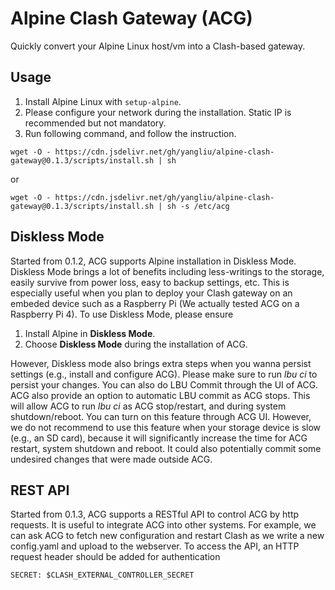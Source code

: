 # Alpine Clash Gateway (ACG)

Quickly convert your Alpine Linux host/vm into a Clash-based gateway.

## Usage
1. Install Alpine Linux with `setup-alpine`.
2. Please configure your network during the installation. Static IP is recommended but not mandatory.
3. Run following command, and follow the instruction.
```
wget -O - https://cdn.jsdelivr.net/gh/yangliu/alpine-clash-gateway@0.1.3/scripts/install.sh | sh
```
or
```
wget -O - https://cdn.jsdelivr.net/gh/yangliu/alpine-clash-gateway@0.1.3/scripts/install.sh | sh -s /etc/acg
```

## Diskless Mode
Started from 0.1.2, ACG supports Alpine installation in Diskless Mode. Diskless Mode brings a lot of benefits including less-writings to the storage, easily survive from power loss, easy to backup settings, etc. This is especially useful when you plan to deploy your Clash gateway on an embeded device such as a Raspberry Pi (We actually tested ACG on a Raspberry Pi 4). To use Diskless Mode, please ensure

1. Install Alpine in __Diskless Mode__.
2. Choose __Diskless Mode__ during the installation of ACG.

However, Diskless mode also brings extra steps when you wanna persist settings (e.g., install and configure ACG). Please make sure to run _lbu ci_ to persist your changes. You can also do LBU Commit through the UI of ACG. ACG also provide an option to automatic LBU commit as ACG stops. This will allow ACG to run _lbu ci_ as ACG stop/restart, and during system shutdown/reboot. You can turn on this feature through ACG UI. However, we do not recommend to use this feature when your storage device is slow (e.g., an SD card), because it will significantly increase the time for ACG restart, system shutdown and reboot. It could also potentially commit some undesired changes that were made outside ACG.

## REST API
Started from 0.1.3, ACG supports a RESTful API to control ACG by http requests. It is useful to integrate ACG into other systems. 
For example, we can ask ACG to fetch new configuration and restart Clash as we write a new config.yaml and upload to the webserver.
To access the API, an HTTP request header should be added for authentication
```
SECRET: $CLASH_EXTERNAL_CONTROLLER_SECRET
```